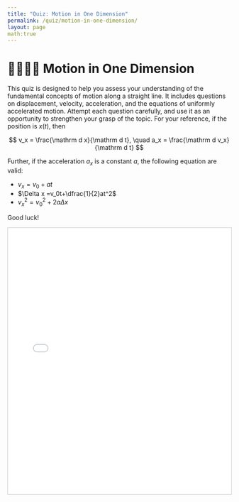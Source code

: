 ```yaml
---
title: "Quiz: Motion in One Dimension"
permalink: /quiz/motion-in-one-dimension/
layout: page
math:true
---
```


# 🏃🏼‍♀️‍➡️ Motion in One Dimension

This quiz is designed to help you assess your understanding of the fundamental concepts of motion along a straight line. It includes questions on displacement, velocity, acceleration, and the equations of uniformly accelerated motion. Attempt each question carefully, and use it as an opportunity to strengthen your grasp of the topic. For your reference, if the position is $x(t)$, then 

$$
v_x = \frac{\mathrm d x}{\mathrm d t}, \quad a_x = \frac{\mathrm d v_x}{\mathrm d t}
$$

Further, if the acceleration $a_x$ is a constant $a$, the following equation are valid:

-   $v_x=v_0+at$
-   $\Delta x =v_0t+\dfrac{1}{2}at^2$
-   $v_x^2=v_0^2+2a\Delta x$


Good luck!

<iframe src="/quizzes/quiz.html?chapter=motion_in_one_dimension" width="100%" height="600" frameborder="0" style="border:1px solid #ccc;"></iframe>

